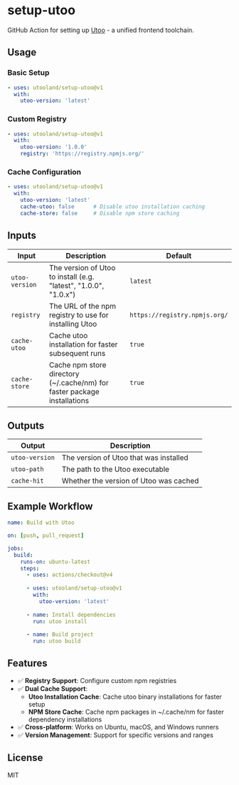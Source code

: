# setup-utoo

GitHub Action for setting up [Utoo](https://github.com/utooland/utoo) - a unified frontend toolchain.

## Usage

### Basic Setup

```yaml
- uses: utooland/setup-utoo@v1
  with:
    utoo-version: 'latest'
```

### Custom Registry

```yaml
- uses: utooland/setup-utoo@v1
  with:
    utoo-version: '1.0.0'
    registry: 'https://registry.npmjs.org/'
```

### Cache Configuration

```yaml
- uses: utooland/setup-utoo@v1
  with:
    utoo-version: 'latest'
    cache-utoo: false      # Disable utoo installation caching
    cache-store: false     # Disable npm store caching
```

## Inputs

| Input | Description | Default |
|-------|-------------|---------|
| `utoo-version` | The version of Utoo to install (e.g. "latest", "1.0.0", "1.0.x") | `latest` |
| `registry` | The URL of the npm registry to use for installing Utoo | `https://registry.npmjs.org/` |
| `cache-utoo` | Cache utoo installation for faster subsequent runs | `true` |
| `cache-store` | Cache npm store directory (~/.cache/nm) for faster package installations | `true` |

## Outputs

| Output | Description |
|--------|-------------|
| `utoo-version` | The version of Utoo that was installed |
| `utoo-path` | The path to the Utoo executable |
| `cache-hit` | Whether the version of Utoo was cached |

## Example Workflow

```yaml
name: Build with Utoo

on: [push, pull_request]

jobs:
  build:
    runs-on: ubuntu-latest
    steps:
      - uses: actions/checkout@v4
      
      - uses: utooland/setup-utoo@v1
        with:
          utoo-version: 'latest'
          
      - name: Install dependencies
        run: utoo install
        
      - name: Build project
        run: utoo build
```

## Features

- ✅ **Registry Support**: Configure custom npm registries
- ✅ **Dual Cache Support**: 
  - **Utoo Installation Cache**: Cache utoo binary installations for faster setup
  - **NPM Store Cache**: Cache npm packages in ~/.cache/nm for faster dependency installations
- ✅ **Cross-platform**: Works on Ubuntu, macOS, and Windows runners
- ✅ **Version Management**: Support for specific versions and ranges

## License

MIT
